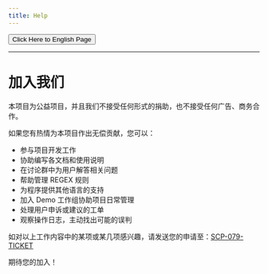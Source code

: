 ```yaml
---
title: Help
---
```


<link rel="stylesheet" href="/css/chinese.css">
<button onmouseover="PlaySound('totop1')" onmouseout="StopSound('totop1')" onclick="window.location.href = '/help/';" class="en">Click Here to English Page</button>

---

# 加入我们

本项目为公益项目，并且我们不接受任何形式的捐助，也不接受任何广告、商务合作。

如果您有热情为本项目作出无偿贡献，您可以：

- 参与项目开发工作
- 协助编写各文档和使用说明
- 在讨论群中为用户解答相关问题
- 帮助管理 REGEX 规则
- 为程序提供其他语言的支持
- 加入 Demo 工作组协助项目日常管理
- 处理用户申诉或建议的工单
- 观察操作日志，主动找出可能的误判

如对以上工作内容中的某项或某几项感兴趣，请发送您的申请至：[SCP-079-TICKET](https://t.me/SCP_079_TICKET_BOT)

期待您的加入！

